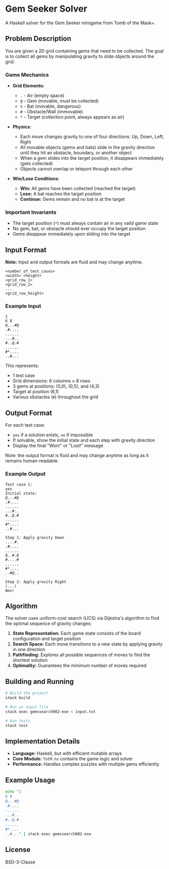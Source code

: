 # Gem Seeker Solver

A Haskell solver for the Gem Seeker minigame from Tomb of the Mask+.

## Problem Description

You are given a 2D grid containing gems that need to be collected. The goal is to collect all gems by manipulating gravity to slide objects around the grid.

### Game Mechanics

- **Grid Elements:**
  - `.` - Air (empty space)
  - `@` - Gem (movable, must be collected)
  - `%` - Bat (movable, dangerous)
  - `#` - Obstacle/Wall (immovable)
  - `*` - Target (collection point, always appears as air)

- **Physics:**
  - Each move changes gravity to one of four directions: Up, Down, Left, Right
  - All movable objects (gems and bats) slide in the gravity direction until they hit an obstacle, boundary, or another object
  - When a gem slides into the target position, it disappears immediately (gets collected)
  - Objects cannot overlap or teleport through each other

- **Win/Lose Conditions:**
  - **Win:** All gems have been collected (reached the target)
  - **Lose:** A bat reaches the target position
  - **Continue:** Gems remain and no bat is at the target

### Important Invariants

- The target position (`*`) must always contain air in any valid game state
- No gem, bat, or obstacle should ever occupy the target position
- Gems disappear immediately upon sliding into the target

## Input Format

**Note:** Input and output formats are fluid and may change anytime.

```
<number_of_test_cases>
<width> <height>
<grid_row_1>
<grid_row_2>
...
<grid_row_height>
```

### Example Input

```
1
6 8
@...#@
.#....
......
...#..
#..@.#
......
#*....
..#...
```

This represents:
- 1 test case
- Grid dimensions: 6 columns × 8 rows  
- 3 gems at positions: (0,0), (0,5), and (4,3)
- Target at position (6,1)
- Various obstacles (`#`) throughout the grid

## Output Format

For each test case:
- `yes` if a solution exists, `no` if impossible
- If solvable, show the initial state and each step with gravity direction
- Display the final "Won!" or "Lost!" message

Note: the output format is fluid and may change anytime as long as it remains human-readable.

### Example Output

```
Test case 1:
yes
Initial state:
@...#@
.#....
......
...#..
#..@.#
......
#*....
..#...

Step 1: Apply gravity Down
....#.
.#....
......
@..#.@
#....#
......
#*....
..#@..

Step 2: Apply gravity Right
(...)
Won!
```

## Algorithm

The solver uses uniform-cost search (UCS) via Dijkstra's algorithm to find the optimal sequence of gravity changes:

1. **State Representation:** Each game state consists of the board configuration and target position
2. **Search Space:** Each move transitions to a new state by applying gravity in one direction  
3. **Pathfinding:** Explores all possible sequences of moves to find the shortest solution
4. **Optimality:** Guarantees the minimum number of moves required

## Building and Running

```bash
# Build the project
stack build

# Run on input file
stack exec gemssearch002-exe < input.txt

# Run tests
stack test
```

## Implementation Details

- **Language:** Haskell, but with efficient mutable arrays
- **Core Module:** `TotM.hs` contains the game logic and solver
- **Performance:** Handles complex puzzles with multiple gems efficiently

## Example Usage

```bash
echo "1
6 8
@...#@
.#....
......
...#..
#..@.#
......
#*....
..#..." | stack exec gemssearch002-exe
```

## License

BSD-3-Clause
